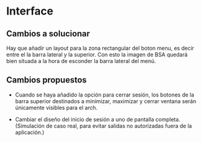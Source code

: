 # Interface

## Cambios a solucionar

Hay que añadir un layout para la zona rectangular del boton menu, es decir entre el la barra lateral y la superior. Con esto la imagen de BSA quedará bien situada a la hora de esconder la barra lateral del menú.

## Cambios propuestos

- Cuando se haya añadido la opción para cerrar sesión, los botones de la barra superior destinados a minimizar, maximizar y cerrar ventana serán únicamente visibles para el arch.

- Cambiar el diseño del inicio de sesión a uno de pantalla completa. (Simulación de caso real, para evitar salidas no autorizadas fuera de la aplicación.)
